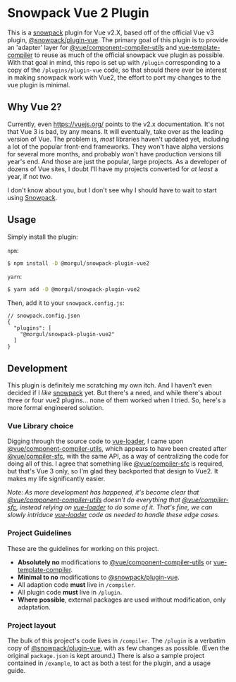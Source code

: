 # Snowpack Vue 2 Plugin

This is a [snowpack][] plugin for Vue v2.X, based off of the official Vue v3 plugin, [@snowpack/plugin-vue][plugin-vue]. The primary goal of this plugin is to provide an 'adapter' layer for [@vue/component-compiler-utils][compiler-utils] and [vue-template-compiler][] to reuse as much of the official snowpack vue plugin as possible. With that goal in mind, this repo is set up with `/plugin` corresponding to a copy of the `/plugins/plugin-vue` code, so that  should there ever be interest in making snowpack work with Vue2, the effort to port my changes to the vue plugin is minimal.

## Why Vue 2?

Currently, even https://vuejs.org/ points to the v2.x documentation. It's not that Vue 3 is bad, by any means. It will eventually, take over as the leading version of Vue. The problem is, _most_ libraries haven't updated yet, including a lot of the popular front-end frameworks. They won't have alpha versions for several more months, and probably won't have production versions till year's end. And those are just the popular, large projects. As a developer of dozens of Vue sites, I doubt I'll have my projects converted for _at least_ a year, if not two.

I don't know about you, but I don't see why I should have to wait to start using [Snowpack][snowpack].

## Usage

Simply install the plugin:

`npm`:
```bash
$ npm install -D @morgul/snowpack-plugin-vue2
```

`yarn`:
```bash
$ yarn add -D @morgul/snowpack-plugin-vue2
```

Then, add it to your `snowpack.config.js`:

```json5
// snowpack.config.json
{
  "plugins": [
    "@morgul/snowpack-plugin-vue2"
  ]
}
```

## Development

This plugin is definitely me scratching my own itch. And I haven't even decided if I _like_ [snowpack][] yet. But there's a need, and while there's about three or four vue2 plugins... none of them worked when I tried. So, here's a more formal engineered solution.

### Vue Library choice

Digging through the source code to [vue-loader][], I came upon [@vue/component-compiler-utils][compiler-utils], which appears to have been created after [@vue/compiler-sfc][compiler-sfc], with the same API, as a way of centralizing the code for doing all of this. I agree that something like [@vue/compiler-sfc][compiler-sfc] is required, but that's Vue 3 only, so I'm glad they backported that design to Vue2. It makes my life significantly easier.

_Note: As more development has happened, it's become clear that [@vue/component-compiler-utils][compiler-utils] doesn't do everything that [@vue/compiler-sfc][compiler-sfc], instead relying on [vue-loader][] to do some of it. That's fine, we can slowly intriduce [vue-loader][] code as needed to handle these edge cases._

### Project Guidelines

These are the guidelines for working on this project.

* **Absolutely no** modifications to [@vue/component-compiler-utils][compiler-utils] or [vue-template-compiler][].
* **Minimal to no** modifications to [@snowpack/plugin-vue][plugin-vue].
* All adaption code **must** live in `/compiler`.
* All plugin code **must** live in `/plugin`.
* **Where possible**, external packages are used without modification, only adaptation.

### Project layout

The bulk of this project's code lives in `/compiler`. The `/plugin` is a verbatim copy of [@snowpack/plugin-vue][plugin-vue], with as few changes as possible. (Even the original `package.json` is kept around.) There is also a sample project contained in `/example`, to act as both a test for the plugin, and a usage guide.

[snowpack]: https://www.snowpack.dev/
[plugin-vue]: https://github.com/snowpackjs/snowpack/tree/main/plugins/plugin-vue
[vue-loader]: https://github.com/vuejs/vue-loader
[compiler-utils]: https://github.com/vuejs/component-compiler-utils
[compiler-sfc]: https://github.com/vuejs/vue-next/blob/master/packages/compiler-sfc/
[vue-template-compiler]: https://github.com/vuejs/vue/tree/dev/packages/vue-template-compiler
